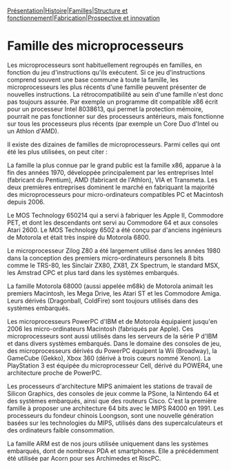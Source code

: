 [Présentation](index.md)|[Histoire](histoire.md)|[Familles](famille.md)|[Structure et fonctionnement](fonctionnement.md)|[Fabrication](fabrication.md)|[Prospective et innovation](innovation.md)

<h1>Famille des microprocesseurs</h1>

Les microprocesseurs sont habituellement regroupés en familles, en fonction du jeu d'instructions qu'ils exécutent. Si ce jeu d'instructions comprend souvent une base commune à toute la famille, les microprocesseurs les plus récents d'une famille peuvent présenter de nouvelles instructions. La rétrocompatibilité au sein d'une famille n'est donc pas toujours assurée. Par exemple un programme dit compatible x86 écrit pour un processeur Intel 8038613, qui permet la protection mémoire, pourrait ne pas fonctionner sur des processeurs antérieurs, mais fonctionne sur tous les processeurs plus récents (par exemple un Core Duo d'Intel ou un Athlon d'AMD).

Il existe des dizaines de familles de microprocesseurs. Parmi celles qui ont été les plus utilisées, on peut citer :

La famille la plus connue par le grand public est la famille x86, apparue à la fin des années 1970, développée principalement par les entreprises Intel (fabricant du Pentium), AMD (fabricant de l'Athlon), VIA et Transmeta. Les deux premières entreprises dominent le marché en fabriquant la majorité des microprocesseurs pour micro-ordinateurs compatibles PC et Macintosh depuis 2006.

Le MOS Technology 650214 qui a servi à fabriquer les Apple II, Commodore PET, et dont les descendants ont servi au Commodore 64 et aux consoles Atari 2600. Le MOS Technology 6502 a été conçu par d'anciens ingénieurs de Motorola et était très inspiré du Motorola 6800.

Le microprocesseur Zilog Z80 a été largement utilisé dans les années 1980 dans la conception des premiers micro-ordinateurs personnels 8 bits comme le TRS-80, les Sinclair ZX80, ZX81, ZX Spectrum, le standard MSX, les Amstrad CPC et plus tard dans les systèmes embarqués.

La famille Motorola 68000 (aussi appelée m68k) de Motorola animait les premiers Macintosh, les Mega Drive, les Atari ST et les Commodore Amiga. Leurs dérivés (Dragonball, ColdFire) sont toujours utilisés dans des systèmes embarqués.

Les microprocesseurs PowerPC d'IBM et de Motorola équipaient jusqu'en 2006 les micro-ordinateurs Macintosh (fabriqués par Apple). Ces microprocesseurs sont aussi utilisés dans les serveurs de la série P d'IBM et dans divers systèmes embarqués. Dans le domaine des consoles de jeu, des microprocesseurs dérivés du PowerPC équipent la Wii (Broadway), la GameCube (Gekko), Xbox 360 (dérivé à trois cœurs nommé Xenon). La PlayStation 3 est équipée du microprocesseur Cell, dérivé du POWER4, une architecture proche de PowerPC.

Les processeurs d'architecture MIPS animaient les stations de travail de Silicon Graphics, des consoles de jeux comme la PSone, la Nintendo 64 et des systèmes embarqués, ainsi que des routeurs Cisco. C'est la première famille à proposer une architecture 64 bits avec le MIPS R4000 en 1991. Les processeurs du fondeur chinois Loongson, sont une nouvelle génération basées sur les technologies du MIPS, utilisés dans des supercalculateurs et des ordinateurs faible consommation.

La famille ARM est de nos jours utilisée uniquement dans les systèmes embarqués, dont de nombreux PDA et smartphones. Elle a précédemment été utilisée par Acorn pour ses Archimedes et RiscPC.
